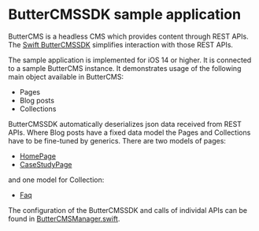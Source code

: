 # ButterCMSSDK sample application
ButterCMS is a headless CMS which provides content through REST APIs. The [Swift ButterCMSSDK](https://github.com/ButterCMS/buttercms-swift) simplifies interaction with those REST APIs. 

The sample application is implemented for iOS 14 or higher. It is connected to a sample ButterCMS instance. It demonstrates usage of the following main object available in ButterCMS:

* Pages
* Blog posts
* Collections

ButterCMSSDK automatically deserializes json data received from REST APIs. Where Blog posts have a fixed data model the Pages and Collections have to be fine-tuned by generics. There are two models of pages:

* [HomePage](ButterCMSSample/Model/HomePageFields.swift) 
* [CaseStudyPage](ButterCMSSample/Model/CaseStudyPageFields.swift) 

and one model for Collection:
    
* [Faq](ButterCMSSample/Model/FaqCollectionItem.swift)
    
The configuration of the ButterCMSSDK and calls of individal APIs can be found in [ButterCMSManager.swift](ButterCMSSample/Managers/ButterCMSManager.swift).

 


